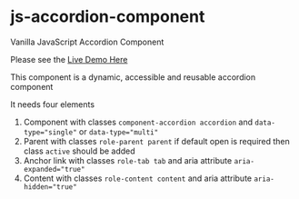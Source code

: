 # js-accordion-component
Vanilla JavaScript Accordion Component 

Please see the [Live Demo Here](https://codepen.io/dandigam/full/OzLqBj/)

This component is a dynamic, accessible and reusable accordion component

It needs four elements

1. Component with classes `component-accordion accordion` and `data-type="single"` or `data-type="multi"`
2. Parent with classes `role-parent parent` if default open is required then class `active` should be added
3. Anchor link with classes `role-tab tab` and aria attribute `aria-expanded="true"`
4. Content with classes `role-content content` and aria attribute `aria-hidden="true"`
